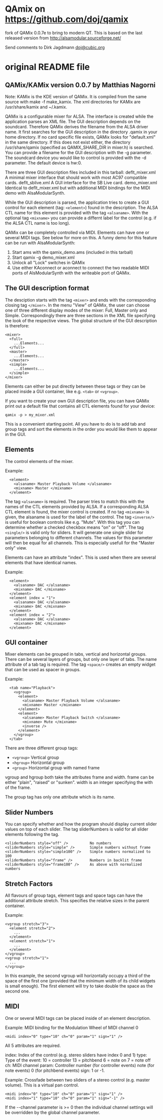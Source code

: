 # QAmix on https://github.com/doj/qamix

fork of QAMix 0.0.7e to bring to modern QT. This is based on the last
released version from http://alsamodular.sourceforge.net/

Send comments to Dirk Jagdmann <doj@cubic.org>

# original README file

## QAMix/KAMix version 0.0.7 by Matthias Nagorni

Note: KAMix is the KDE version of QAMix. It is compiled from the same source
with make -f make_kamix. The xml directories for KAMix are /usr/share/kamix
and ~/.kamix.

QAMix is a configurable mixer for ALSA. The interface is created while the
application parses an XML file. The GUI description depends on the
soundcard. Therefore QAMix derives the filename from the ALSA driver name.
It first searches for the GUI description in the directory .qamix in your
home directory. If no card specific file exists, QAMix looks for
"default.xml" in the same directory. If this does not exist either, the
directory /usr/share/qamix (specified as QAMIX_SHARE_DIR in mixer.h)
is searched. You can provide a filename for the GUI description with
the -g parameter. The soundcard device you would like to control is provided
with the -d parameter. The default device is hw:0.

There are three GUI description files included in this tarball:
deflt_mixer.xml    A minimal mixer interface that should work
                   with most AC97 compatible cards.
deflt_sblive.xml   A GUI interface for the SB Live card.
demo_mixer.xml     Identical to deflt_mixer.xml but with additional
                   MIDI bindings for the MIDI demo with AlsaModularSynth.

While the GUI description is parsed, the application tries to create a GUI
control for each element (tag: `<element>`) found in the description. The
ALSA CTL name for this element is provided with the tag `<alsaname>`. With the
optional tag `<mixname>` you can provide a differnt label for the control
(e.g. if the ALSA CTL name is too long).

QAMix can be completely controlled via MIDI. Elements can have one or
several MIDI tags. See below for more on this. A funny demo for this feature
can be run with AlsaModularSynth:

1. Start ams with the qamix_demo.ams (included in this tarball)
2. Start qamix -g demo_mixer.xml
3. Unlock all "Lock" switches in QAMix
4. Use either KAconnect or aconnect to connect the two readable MIDI ports
   of AlsModularSynth with the writeable port of QAMix.

## The GUI description format

The desciption starts with the tag `<mixer>` and ends with the corresponding
closing tag `</mixer>`. In the menu "View" of QAMix, the user can choose one
of three different display modes of the mixer: Full, Master only and Simple.
Correspondingly there are three sections in the XML file specifying the
look of the respective views. The global structure of the GUI description is
therefore:

```
<mixer>
  <full>
    ...Elements...
  </full>
  <master>
    ...Elements...
  </master>
  <simple>
    ...Elements...
  </simple>
</mixer>
```

Elements can either be put directly between these tags or they can be placed
inside a GUI container, like e.g. `<tab>` or `<vgroup>`.

If you want to create your own GUI description file, you can have QAMix
print out a default file that contains all CTL elements found for your device:

```
qamix -p > my_mixer.xml
```

This is a convenient starting point. All you have to do is to add tab and
group tags and sort the elements in the order you would like them to appear
in the GUI.

## Elements

The control elements of the mixer.

Example:
```
  <element>
    <alsaname> Master Playback Volume </alsaname>
    <mixname> Master </mixname>
  </element>
```

The tag `<alsaname>` is required. The parser tries to match this with the
names of the CTL elements provided by ALSA. If a corresponding ALSA CTL
element is found, the mixer control is created. If no tag `<mixname>` is
given, the alsaname is used for the label of the control.
The tag `<inverse/>` is useful for boolean controls like e.g. "Mute".
With this tag you can determine whether a checked checkbox means "on" or
"off".
The tag `<single/>` is valid only for sliders. It will generate one single
slider for parameters belonging to different channels. The values for
this parameter will then be equal for all channels. This is especially
usefull for the "Master only" view.

Elements can have an attribute "index". This is used when there are several
elements that have identical names.

Example:
```
  <element>
    <alsaname> DAC </alsaname>
    <mixname> DAC </mixname>
  </element>
  <element index = "1">
    <alsaname> DAC </alsaname>
    <mixname> DAC </mixname>
  </element>
  <element index = "2">
    <alsaname> DAC </alsaname>
    <mixname> DAC </mixname>
  </element>
```

## GUI container

Mixer elements can be grouped in tabs, vertical and horizontal groups.
There can be several layers of groups, but only one layer of tabs.
The name attribute of a tab tag is required. The tag `<space/>`
creates an empty widget that can be used as spacer in groups.

Example:
```
  <tab name="Playback">
    <vgroup>
      <element>
        <alsaname> Master Playback Volume </alsaname>
        <mixname> Master </mixname>
      </element>
      <element>
        <alsaname> Master Playback Switch </alsaname>
        <mixname> Mute </mixname>
        <inverse />
      </element>
    </vgroup>
  </tab>
```
There are three different group tags:

- `<vgroup>` Vertical group
- `<hgroup>` Horizontal group
- `<group>`  Horizontal group with named frame

vgroup and hgroup both take the attributes frame and width. frame can be
either "plain", "raised" or "sunken". width is an integer specifying the
with of the frame.

The group tag has only one attribute which is its name.

## Slider Numbers

You can specify whether and how the program should display current slider
values on top of each slider. The tag sliderNumbers is valid for all
slider elements following the tag.

```
<sliderNumbers style="off" />          No numbers
<sliderNumbers style="simple" />       Simple numbers without frame
<sliderNumbers style="simple100" />    Simple numbers normalized to 100
<sliderNumbers style="frame" />        Numbers in backlit frame
<sliderNumbers style="frame100" />     As above with normalized numbers
```

## Stretch Factors

All flavours of group tags, element tags and space tags can have the
additional attribute stretch. This specifies the relative sizes in the
parent container.

Example:
```
<vgroup stretch="3">
  <element stretch="2">
    ...
  </element>
  <element stretch="1">
    ...
  </element>
</vgroup>
<vgroup stretch="1">
  ...
</vgroup>
```

In this example, the second vgroup will horizontally occupy a third of the
space of the first one (provided that the minimum width of its child
widgets is small enough). The first element will try to take double the
space as the second one.

## MIDI

One or several MIDI tags can be placed inside of an element description.

Example: MIDI binding for the Modulation Wheel of MIDI channel 0

```
<midi index="0" type="10" ch="0" param="1" sign="1" />
```

All 5 attributes are required.

index: Index of the control (e.g. stereo sliders have index 0 and 1)
type: Type of the event: 10 = controller
                         13 = pitchbend
                          6 = note on
                          7 = note off
ch: MIDI channel
param: Controller number (for controller events)
       note (for note events)
       0 (for pitchbend events)
sign: 1 or -1.

Example: Crossfade between two sliders of a stereo control (e.g. master
volume). This is a virtual pan control.

```
<midi index="0" type="10" ch="0" param="1" sign="1" />
<midi index="1" type="10" ch="0" param="1" sign="-1" />
```

If the --channel parameter is >= 0 then the individual channel settings will
be overridden by the global channel parameter.
